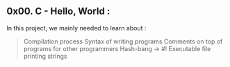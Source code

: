 ## 0x00. C - Hello, World :

In this project, we mainly needed to learn about :
> Compilation process
> Syntax of writing programs
> Comments on top of programs for other programmers
> Hash-bang -> #!
> Executable file
> printing strings